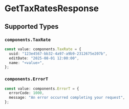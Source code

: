 # GetTaxRatesResponse


## Supported Types

### `components.TaxRate`

```typescript
const value: components.TaxRate = {
  uuid: "123e4567-bb32-4a97-a9b9-2312675e207b",
  editDate: "2025-08-01 12:00:00",
  name: "<value>",
};
```

### `components.ErrorT`

```typescript
const value: components.ErrorT = {
  errorCode: 1000,
  message: "An error occurred completing your request",
};
```

